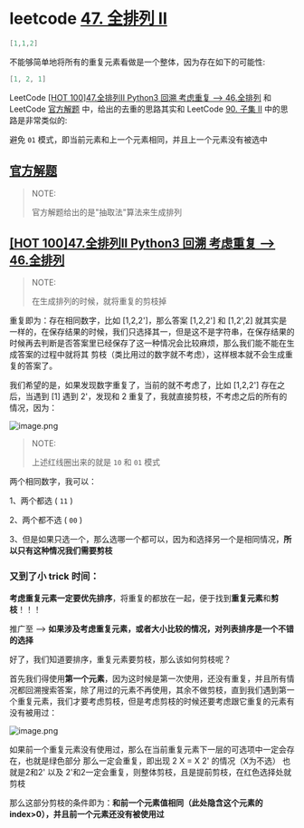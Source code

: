 # leetcode [47. 全排列 II](https://leetcode-cn.com/problems/permutations-ii/)



```C++
[1,1,2]
```

不能够简单地将所有的重复元素看做是一个整体，因为存在如下的可能性:

```c++
[1, 2, 1]
```





LeetCode [[HOT 100]47.全排列II Python3 回溯 考虑重复 --> 46.全排列](https://leetcode-cn.com/problems/permutations-ii/solution/hot-100-47quan-pai-lie-ii-python3-hui-su-kao-lu-zh/) 和 LeetCode [官方解题](https://leetcode-cn.com/problems/permutations-ii/solution/quan-pai-lie-ii-by-leetcode-solution/) 中，给出的去重的思路其实和 LeetCode [90. 子集 II](https://leetcode-cn.com/problems/subsets-ii/) 中的思路是非常类似的:

避免 `01` 模式，即当前元素和上一个元素相同，并且上一个元素没有被选中

 

## [官方解题](https://leetcode-cn.com/problems/permutations-ii/solution/quan-pai-lie-ii-by-leetcode-solution/)

> NOTE: 
>
> 官方解题给出的是"抽取法"算法来生成排列



## [[HOT 100]47.全排列II Python3 回溯 考虑重复 --> 46.全排列](https://leetcode-cn.com/problems/permutations-ii/solution/hot-100-47quan-pai-lie-ii-python3-hui-su-kao-lu-zh/)

> NOTE: 
>
> 在生成排列的时候，就将重复的剪枝掉

重复即为：存在相同数字，比如 [1,2,2']，那么答案 [1,2,2'] 和 [1,2',2] 就其实是一样的，在保存结果的时候，我们只选择其一，但是这不是字符串，在保存结果的时候再去判断是否答案里已经保存了这一种情况会比较麻烦，那么我们能不能在生成答案的过程中就将其 剪枝（类比用过的数字就不考虑），这样根本就不会生成重复的答案了。

我们希望的是，如果发现数字重复了，当前的就不考虑了，比如 [1,2,2'] 存在之后，当遇到 [1] 遇到 2'，发现和 2 重复了，我就直接剪枝，不考虑之后的所有的情况，因为：

![image.png](https://pic.leetcode-cn.com/b99f92354583b0dbf289b180da5527ea5d71b26ca81f83229d7d96ab96c8b6ff-image.png)

> NOTE: 
>
> 上述红线圈出来的就是 `10` 和 `01` 模式

两个相同数字，我可以：

1、两个都选 ( `11` )

2、两个都不选 ( `00` )

3、但是如果只选一个，那么选哪一个都可以，因为和选择另一个是相同情况，**所以只有这种情况我们需要剪枝**

### 又到了小 trick 时间：

**考虑重复元素一定要优先排序**，将重复的都放在一起，便于找到**重复元素**和**剪枝**！！！

推广至 --> **如果涉及考虑重复元素，或者大小比较的情况，对列表排序是一个不错的选择**

好了，我们知道要排序，重复元素要剪枝，那么该如何剪枝呢？

首先我们得使用**第一个元素**，因为这时候是第一次使用，还没有重复，并且所有情况都回溯搜索答案，除了用过的元素不再使用，其余不做剪枝，直到我们遇到第一个重复元素，我们才要考虑剪枝，但是考虑剪枝的时候还要考虑跟它重复的元素有没有被用过：

![image.png](https://pic.leetcode-cn.com/411c88e56c5538a787b4bd4c86d433f00a461d93c0af8ca3a74d7bed41055c34-image.png)

如果前一个重复元素没有使用过，那么在当前重复元素下一层的可选项中一定会存在，也就是绿色部分
那么一定会重复，即出现 2 X = X 2' 的情况（X为不选）
也就是2和2' 以及 2'和2一定会重复，则整体剪枝，且是提前剪枝，在红色选择处就剪枝

那么这部分剪枝的条件即为：**和前一个元素值相同（此处隐含这个元素的index>0），并且前一个元素还没有被使用过**

